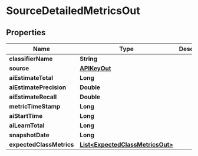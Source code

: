 
# SourceDetailedMetricsOut

## Properties
Name | Type | Description | Notes
------------ | ------------- | ------------- | -------------
**classifierName** | **String** |  |  [optional]
**source** | [**APIKeyOut**](APIKeyOut.md) |  |  [optional]
**aiEstimateTotal** | **Long** |  |  [optional]
**aiEstimatePrecision** | **Double** |  |  [optional]
**aiEstimateRecall** | **Double** |  |  [optional]
**metricTimeStamp** | **Long** |  |  [optional]
**aiStartTime** | **Long** |  |  [optional]
**aiLearnTotal** | **Long** |  |  [optional]
**snapshotDate** | **Long** |  |  [optional]
**expectedClassMetrics** | [**List&lt;ExpectedClassMetricsOut&gt;**](ExpectedClassMetricsOut.md) |  |  [optional]



